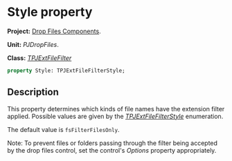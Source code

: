 # Style property

**Project:** [Drop Files Components](../API.md).

**Unit:** _PJDropFiles_.

**Class:** _[TPJExtFileFilter](./TPJExtFileFilter.md)_

```pascal
property Style: TPJExtFileFilterStyle;
```

## Description

This property determines which kinds of file names have the extension filter applied. Possible values are given by the _[TPJExtFileFilterStyle](./TPJExtFileFilterStyle.md)_ enumeration.

The default value is `fsFilterFilesOnly`.

Note: To prevent files or folders passing through the filter being accepted by the drop files control, set the control's _Options_ property appropriately.
